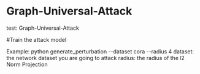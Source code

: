# Graph-Universal-Attack
test: Graph-Universal-Attack

#Train the attack model

Example: python generate_perturbation --dataset cora --radius 4
dataset: the network dataset you are going to attack
radius: the radius of the l2 Norm Projection
